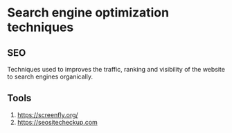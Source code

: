 # Search engine optimization techniques
## SEO
 Techniques used to improves the traffic, ranking and visibility of the website to search engines organically.
## Tools
1. https://screenfly.org/
2. https://seositecheckup.com
